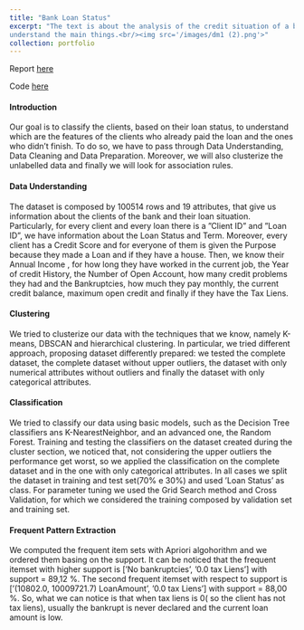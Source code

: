 ```yaml
---
title: "Bank Loan Status"
excerpt: "The text is about the analysis of the credit situation of a bank, for which we’ll try to
understand the main things.<br/><img src='/images/dm1 (2).png'>"
collection: portfolio
---
```

Report [here](https://github.com/Gianpe/bank-Loan-Status/blob/master/ProgettoDM1.pdf)

Code [here](https://github.com/Gianpe/bank-Loan-Status)


#### Introduction 

Our goal is to classify the clients, based on their loan status, to understand which are the
features of the clients who already paid the loan and the ones who didn’t finish. To do so, we
have to pass through Data Understanding, Data Cleaning and Data Preparation. Moreover,
we will also clusterize the unlabelled data and finally we will look for association rules.

#### Data Understanding

The dataset is composed by 100514 rows and 19 attributes, that give us information about
the clients of the bank and their loan situation. Particularly, for every client and every
loan there is a ”Client ID” and ”Loan ID”, we have information about the Loan Status
and Term. Moreover, every client has a Credit Score and for everyone of them is given the
Purpose because they made a Loan and if they have a house. Then, we know their Annual
Income , for how long they have worked in the current job, the Year of credit History, the
Number of Open Account, how many credit problems they had and the Bankruptcies, how
much they pay monthly, the current credit balance, maximum open credit and finally if
they have the Tax Liens.

#### Clustering

We tried to clusterize our data with the techniques that we know, namely K-means, DBSCAN and hierarchical clustering. In particular, we tried different approach, proposing
dataset differently prepared: we tested the complete dataset, the complete dataset without
upper outliers, the dataset with only numerical attributes without outliers and finally the
dataset with only categorical attributes.

#### Classification

We tried to classify our data using basic models, such as the Decision Tree classifiers
ans K-NearestNeighbor, and an advanced one, the Random Forest. Training and
testing the classifiers on the dataset created during the cluster section, we noticed that, not
considering the upper outliers the performance get worst, so we applied the classification on
the complete dataset and in the one with only categorical attributes.
In all cases we split the dataset in training and test set(70% e 30%) and used ’Loan Status’
as class. For parameter tuning we used the Grid Search method and Cross Validation, for
which we considered the training composed by validation set and training set.

#### Frequent Pattern Extraction

We computed the frequent item sets with Apriori algohorithm and we ordered them basing
on the support. It can be noticed that the frequent itemset with higher support is [’No
bankruptcies’, ’0.0 tax Liens’] with support = 89,12 %. The second frequent itemset with
respect to support is [’(10802.0, 10009721.7) LoanAmount’, ’0.0 tax Liens’] with support =
88,00 %. So, what we can notice is that when tax liens is 0( so the client has not tax liens),
usually the bankrupt is never declared and the current loan amount is low.



